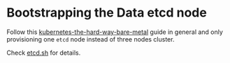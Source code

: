 # Bootstrapping the Data etcd node

Follow this [kubernetes-the-hard-way-bare-metal](https://github.com/oahcran/kubernetes-the-hard-way-bare-metal/blob/master/docs/03-bootstrapping-etcd.md) guide in general and only provisioning one `etcd` node instead of three nodes cluster.

Check [etcd.sh](../nodes/etcd.sh) for details.

